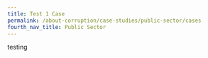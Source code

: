 ```yaml
---
title: Test 1 Case
permalink: /about-corruption/case-studies/public-sector/cases
fourth_nav_title: Public Sector
---
```


testing
